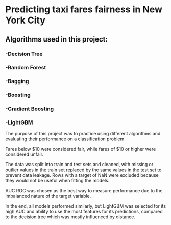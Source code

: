 # Predicting taxi fares fairness in New York City

## Algorithms used in this project:

### -Decision Tree
### -Random Forest
### -Bagging
### -Boosting
### -Gradient Boosting
### -LightGBM

The purpose of this project was to practice using different algorithms and evaluating their performance on a classification problem.

Fares below $10 were considered fair, while fares of $10 or higher were considered unfair.

The data was split into train and test sets and cleaned, with missing or outlier values in the train set replaced by the same values in the test set to prevent data leakage. Rows with a target of NaN were excluded because they would not be useful when fitting the models.

AUC ROC was chosen as the best way to measure performance due to the imbalanced nature of the target variable.

In the end, all models performed similarly, but LightGBM was selected for its high AUC and ability to use the most features for its predictions, compared to the decision tree which was mostly influenced by distance.